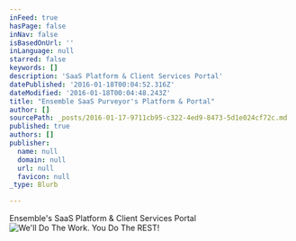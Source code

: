 ```yaml
---
inFeed: true
hasPage: false
inNav: false
isBasedOnUrl: ''
inLanguage: null
starred: false
keywords: []
description: 'SaaS Platform & Client Services Portal'
datePublished: '2016-01-18T00:04:52.316Z'
dateModified: '2016-01-18T00:04:48.243Z'
title: "Ensemble SaaS Purveyor's Platform & Portal"
author: []
sourcePath: _posts/2016-01-17-9711cb95-c322-4ed9-8473-5d1e024cf72c.md
published: true
authors: []
publisher:
  name: null
  domain: null
  url: null
  favicon: null
_type: Blurb

---
```

Ensemble's SaaS Platform & Client Services Portal
![We'll Do The Work.  You Do The REST!](https://s3-us-west-2.amazonaws.com/the-grid-img/p/95e9219402a1d59f4bb47d8fea071bf3a27bbe16.png)